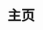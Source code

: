 ---
layout: home
title: 主页

hero:
  name: 鸟白岛Torishiro
  text: 一个相对包容的Misskey实例
  tagline: 在这里我们会提供许多可以公开的文档，希望能为您提供帮助，预祝您使用愉快。 🎉
  image:
    src: /images/d888c9f4-6edc-4e07-ae70-e38523edc1bc.png
    alt: 背景图
  actions:
    - theme: brand
      text: 开始食用
      link: /preamble/about-misskey/
    - theme: alt
      text: 注册账号
      link: https://torishiro.com/
features:
  - icon: 🎉
    title: 去中心化社交
    details: 无论您的朋友在 Fediverse 的哪个角落，使用的是 Misskey 、 Pleroma 、 Mastodon 或是任何其他支持 ActivityPub 协议的软件，您都可以轻松关注、互动，共享美好社交生活.
  - icon: ⚡️
    title: 刷新速度
    details: 使用cloudflare，让您无论在哪儿都能比较高效的访问。
  - icon: 🛠️
    title: 开放源代码
    details: 鸟白岛Torishiro是一款基于 Misskey 平台进行针对性修改的社交平台实例，您可以在 GitHub 访问到我们所有的源代码。
---